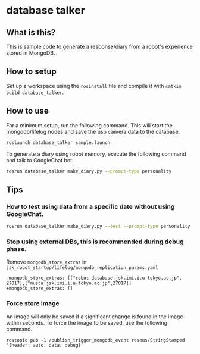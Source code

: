 # database talker

## What is this?

This is sample code to generate a response/diary from a robot's experience stored in MongoDB.

## How to setup

Set up a workspace using the `rosinstall` file and compile it with `catkin build database_talker`.

## How to use

For a minimum setup, run the following command. This will start the mongodb/lifelog nodes and save the usb camera data to the database.
```bash
roslaunch database_talker sample.launch
```

To generate a diary using robot memory, execute the following command and talk to GoogleChat bot.

```bash
rosrun database_talker make_diary.py --prompt-type personality
```

## Tips

### How to test using data from a specific date without using GoogleChat.
```bash
rosrun database_talker make_diary.py --test --prompt-type personality --date 2023-03-20
```

### Stop using external DBs, this is recommended during debug phase.

Remove `mongodb_store_extras` in `jsk_robot_startup/lifelog/mongodb_replication_params.yaml`
```
-mongodb_store_extras: [["robot-database.jsk.imi.i.u-tokyo.ac.jp", 27017],["musca.jsk.imi.i.u-tokyo.ac.jp",27017]]
+mongodb_store_extras: []
```

### Force store image

An image will only be saved if a significant change is found in the image within seconds. To force the image to be saved, use the following command.
```
rostopic pub -1 /publish_trigger_mongodb_event roseus/StringStamped '{header: auto, data: debug}'
```